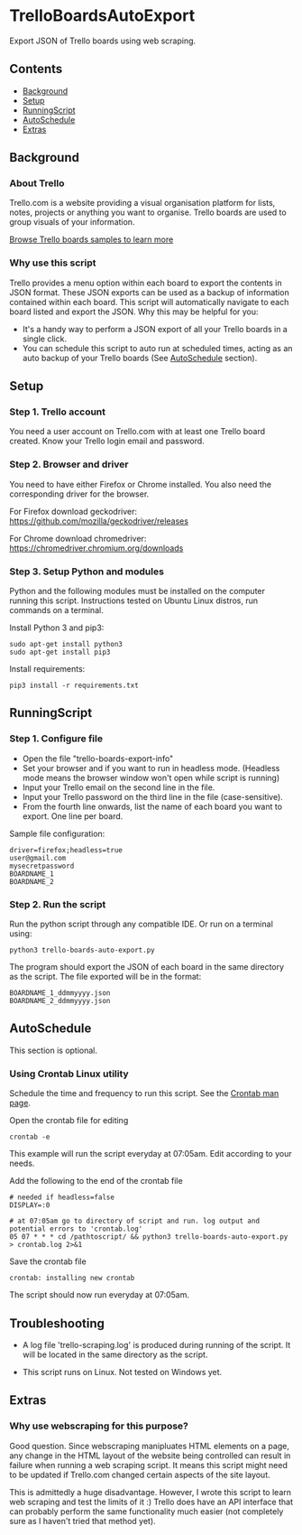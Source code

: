 # TrelloBoardsAutoExport 
Export JSON of Trello boards using web scraping.

## Contents
- [Background](#Background)
- [Setup](#Setup)
- [RunningScript](#RunningScript)
- [AutoSchedule](#AutoSchedule)
- [Extras](#Extras)

## Background

### About Trello
Trello.com is a website providing a visual organisation platform for lists, notes, projects or anything you want to organise. Trello boards are used to group visuals of your information.

[Browse Trello boards samples to learn more](https://trello.com/templates)

### Why use this script
Trello provides a menu option within each board to export the contents in JSON format. These JSON exports can be used as a backup of information contained within each board.
This script will automatically navigate to each board listed and export the JSON.
Why this may be helpful for you:
- It's a handy way to perform a JSON export of all your Trello boards in a single click.
- You can schedule this script to auto run at scheduled times, acting as an auto backup of your Trello boards (See [AutoSchedule](#AutoSchedule) section).


## Setup

### Step 1. Trello account
You need a user account on Trello.com with at least one Trello board created. Know your Trello login email and password.

### Step 2. Browser and driver 
You need to have either Firefox or Chrome installed. You also need the corresponding driver for the browser.

For Firefox download geckodriver:
https://github.com/mozilla/geckodriver/releases

For Chrome download chromedriver:
https://chromedriver.chromium.org/downloads

### Step 3. Setup Python and modules

Python and the following modules must be installed on the computer running this script.
Instructions tested on Ubuntu Linux distros, run commands on a terminal.

Install Python 3 and pip3:
```
sudo apt-get install python3
sudo apt-get install pip3
```

Install requirements:
```
pip3 install -r requirements.txt
```


## RunningScript

### Step 1. Configure file 

- Open the file "trello-boards-export-info"
- Set your browser and if you want to run in headless mode. (Headless mode means the browser window won't open while script is running)
- Input your Trello email on the second line in the file.
- Input your Trello password on the third line in the file (case-sensitive).
- From the fourth line onwards, list the name of each board you want to export. One line per board. 

Sample file configuration:
```
driver=firefox;headless=true
user@gmail.com
mysecretpassword
BOARDNAME_1
BOARDNAME_2
```

### Step 2. Run the script
Run the python script through any compatible IDE. Or run on a terminal using:
```
python3 trello-boards-auto-export.py
```

The program should export the JSON of each board in the same directory as the script. The file exported will be in the format:
```
BOARDNAME_1_ddmmyyyy.json
BOARDNAME_2_ddmmyyyy.json
```

## AutoSchedule
This section is optional.

### Using Crontab Linux utility
Schedule the time and frequency to run this script. See the [Crontab man page](https://linux.die.net/man/5/crontab).

Open the crontab file for editing
```
crontab -e
```
This example will run the script everyday at 07:05am. Edit according to your needs.

Add the following to the end of the crontab file
```
# needed if headless=false
DISPLAY=:0

# at 07:05am go to directory of script and run. log output and potential errors to 'crontab.log'
05 07 * * * cd /pathtoscript/ && python3 trello-boards-auto-export.py > crontab.log 2>&1
```
Save the crontab file
```
crontab: installing new crontab
```
The script should now run everyday at 07:05am.

## Troubleshooting

- A log file 'trello-scraping.log' is produced during running of the script. It will be located in the same directory as the script. 

- This script runs on Linux. Not tested on Windows yet.

## Extras

### Why use webscraping for this purpose?

Good question. 
Since webscraping manipluates HTML elements on a page, any change in the HTML layout of the website being controlled can result in failure when running a web scraping script. It means this script might need to be updated if Trello.com changed certain aspects of the site layout. 

This is admittedly a huge disadvantage. However, I wrote this script to learn web scraping and test the limits of it :)
Trello does have an API interface that can probably perform the same functionality much easier (not completely sure as I haven't tried that method yet).
